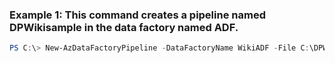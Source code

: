 ### Example 1: This command creates a pipeline named DPWikisample in the data factory named ADF.
```powershell
PS C:\> New-AzDataFactoryPipeline -DataFactoryName WikiADF -File C:\DPWikisample.json -Name DPWikisample -ResourceGroupName ADF
```

